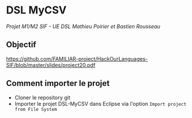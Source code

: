 # DSL MyCSV
*Projet M1/M2 SIF - UE DSL*
*Mathieu Poirier et Bastien Rousseau*

## Objectif

https://github.com/FAMILIAR-project/HackOurLanguages-SIF/blob/master/slides/project20.pdf

## Comment importer le projet

- Cloner le repository git
- Importer le projet DSL-MyCSV dans Eclipse via l'option `Import project from File System`
